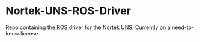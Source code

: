 # Nortek-UNS-ROS-Driver
Repo containing the ROS driver for the Nortek UNS. Currently on a need-to-know license.
